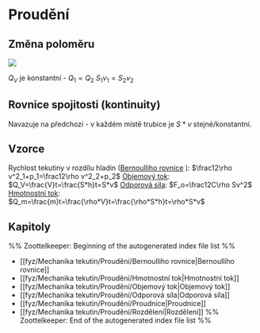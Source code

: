 # Proudění

## Změna poloměru
![](Pasted%20image%2020221121105435.png)

$Q_V$ je konstantní - $Q_1=Q_2$
$S_1v_1=S_2v_2$

## Rovnice spojitosti (kontinuity)

Navazuje na předchozí - v každém místě trubice je $S*v$ stejné/konstantní.

## Vzorce

Rychlost tekutiny v rozdílu hladin ([Bernoulliho rovnice](Bernoulliho%20rovnice.md) ): $\frac12\rho v^2_1+p_1=\frac12\rho v^2_2+p_2$
[Objemový tok](Objemový%20tok.md): $Q_V=\frac{V}t=\frac{S*h}t=S*v$
[Odporová síla](Odporová%20síla.md): $F_o=\frac12C\rho Sv^2$
[Hmotnostní tok](Hmotnostní%20tok.md): $Q_m=\frac{m}t=\frac{\rho*V}t=\frac{\rho*S*h}t=\rho*S*v$



## Kapitoly
%% Zoottelkeeper: Beginning of the autogenerated index file list  %%
-  [[fyz/Mechanika tekutin/Proudění/Bernoulliho rovnice|Bernoulliho rovnice]]
-  [[fyz/Mechanika tekutin/Proudění/Hmotnostní tok|Hmotnostní tok]]
-  [[fyz/Mechanika tekutin/Proudění/Objemový tok|Objemový tok]]
-  [[fyz/Mechanika tekutin/Proudění/Odporová síla|Odporová síla]]
-  [[fyz/Mechanika tekutin/Proudění/Proudnice|Proudnice]]
-  [[fyz/Mechanika tekutin/Proudění/Rozdělení|Rozdělení]]
%% Zoottelkeeper: End of the autogenerated index file list  %%
